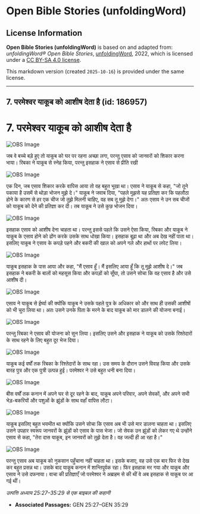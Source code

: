 # Open Bible Stories (unfoldingWord)

## License Information

**Open Bible Stories (unfoldingWord)** is based on and adapted from: _unfoldingWord® Open Bible Stories_, [unfoldingWord](https://unfoldingword.org/utw), 2022, which is licensed under a [CC BY-SA 4.0 license](https://creativecommons.org/licenses/by-sa/4.0/legalcode.en).

This markdown version (created `2025-10-16`) is provided under the same license.



--------------------------------

## 7. परमेश्वर याकूब को आशीष देता है (id: 186957)

7\. परमेश्वर याकूब को आशीष देता है
==================================

![OBS Image](https://cdn.aquifer.bible/aquifer-content/resources/UWOBS/jpg/360px/obs-en-07-01.jpg)

जब वे बच्चे बड़े हुए तो याकूब को घर पर रहना अच्छा लगा, परन्तु एसाव को जानवरों को शिकार करना भाया। रिबका ने याकूब से स्नेह किया, परन्तु इसहाक ने एसाव से प्रीति रखी

![OBS Image](https://cdn.aquifer.bible/aquifer-content/resources/UWOBS/jpg/360px/obs-en-07-02.jpg)

एक दिन, जब एसाव शिकार करके वापिस आया तो वह बहुत भूखा था। एसाव ने याकूब से कहा, "जो तूने पकाया है उसमें से थोड़ा भोजन मुझे दे।" याकूब ने जवाब दिया, "पहले मुझसे यह प्रतिज्ञा कर कि पहलौठा होने के कारण से हर एक चीज जो तुझे मिलनी चाहिए, वह सब तू मुझे देगा।" अतः एसाव ने उन सब चीजों को याकूब को देने की प्रतिज्ञा कर दी। तब याकूब ने उसे कुछ भोजन दिया।

![OBS Image](https://cdn.aquifer.bible/aquifer-content/resources/UWOBS/jpg/360px/obs-en-07-03.jpg)

इसहाक एसाव को आशीष देना चाहता था। परन्तु इससे पहले कि उसने ऐसा किया, रिबका और याकूब ने याकूब के एसाव होने को ढोंग करके उसके साथ धोखा किया। इसहाक बूढ़ा था और अब देख नहीं पाता था। इसलिए याकूब ने एसाव के कपड़े पहने और बकरी की खाल को अपने गले और हाथों पर लपेट लिया।

![OBS Image](https://cdn.aquifer.bible/aquifer-content/resources/UWOBS/jpg/360px/obs-en-07-04.jpg)

याकूब इसहाक के पास आया और कहा, "मैं एसाव हूँ। मैं इसलिए आया हूँ कि तू मुझे आशीष दे।" जब इसहाक ने बकरी के बालों को महसूस किया और कपड़ों को सूँघा, तो उसने सोचा कि वह एसाव है और उसे आशीष दी।

![OBS Image](https://cdn.aquifer.bible/aquifer-content/resources/UWOBS/jpg/360px/obs-en-07-05.jpg)

एसाव ने याकूब से ईर्ष्या की क्योंकि याकूब ने उसके पहले पुत्र के अधिकार को और साथ ही उसकी आशीषों को भी चुरा लिया था। अतः उसने उनके पिता के मरने के बाद याकूब को मार डालने की योजना बनाई।

![OBS Image](https://cdn.aquifer.bible/aquifer-content/resources/UWOBS/jpg/360px/obs-en-07-06.jpg)

परन्तु रिबका ने एसाव की योजना को सुन लिया। इसलिए उसने और इसहाक ने याकूब को उसके रिश्तेदारों के साथ रहने के लिए बहुत दूर भेज दिया।

![OBS Image](https://cdn.aquifer.bible/aquifer-content/resources/UWOBS/jpg/360px/obs-en-07-07.jpg)

याकूब कई वर्षों तक रिबका के रिश्तेदारों के साथ रहा। उस समय के दौरान उसने विवाह किया और उसके बारह पुत्र और एक पुत्री उत्पन्न हुई। परमेश्वर ने उसे बहुत धनी बना दिया।

![OBS Image](https://cdn.aquifer.bible/aquifer-content/resources/UWOBS/jpg/360px/obs-en-07-08.jpg)

बीस वर्षों तक कनान में अपने घर से दूर रहने के बाद, याकूब अपने परिवार, अपने सेवकों, और अपने सभी भेड़\-बकरियों और पशुओं के झुंडों के साथ वहाँ वापिस लौटा।

![OBS Image](https://cdn.aquifer.bible/aquifer-content/resources/UWOBS/jpg/360px/obs-en-07-09.jpg)

याकूब इसलिए बहुत भयभीत था क्योंकि उसने सोचा कि एसाव अब भी उसे मार डालना चाहता था। इसलिए उसने उपहार स्वरूप जानवरों के झुंडों को एसाव के पास भेजा। जो सेवक उन झुंडों को लेकर गए थे उन्होंने एसाव से कहा, "तेरा दास याकूब, इन जानवरों को तुझे देता है। वह जल्दी ही आ रहा है।"

![OBS Image](https://cdn.aquifer.bible/aquifer-content/resources/UWOBS/jpg/360px/obs-en-07-10.jpg)

परन्तु एसाव अब याकूब को नुकसान पहुँचाना नहीं चाहता था। इसके बजाए, वह उसे एक बार फिर से देख कर बहुत प्रसन्न था। उसके बाद याकूब कनान में शान्तिपूर्वक रहा। फिर इसहाक मर गया और याकूब और एसाव ने उसे दफनाया। वाचा की प्रतिज्ञाएँ जो परमेश्वर ने अब्राहम से की थीं वे अब इसहाक से याकूब पर आ गई थीं।

*उत्पत्ति अध्याय 25:27–35:29 से एक बाइबल की कहानी*

* **Associated Passages:** GEN 25:27–GEN 35:29


